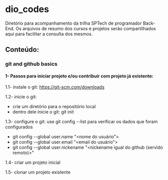 # dio_codes

Diretório para acompanhamento da trilha SPTech de programador Back-End. Os arquivos de resumo dos cursos e projetos serão compartilhados aqui para facilitar a consulta dos mesmos.

## Conteúdo:
### git and github basics

#### 1- Passos para iniciar projeto e/ou contribuir com projeto já existente:
1.1- instale o git: https://git-scm.com/downloads

1.2- inicie o git: 
- crie um diretório para o repositório local
- dentro dele inicie o git: git init 

1.3- configure o git:
use git config --list para verificar os dados que foram configurados
- git config --global user.name "<nome do usuário">  
- git config --global user.email "<email do usuário">
- git config --global user.nickename "<nickename igual do github (servido remoto)>"

1.4- criar um projeto inicial 

1.5- clonar um projeto existente 
